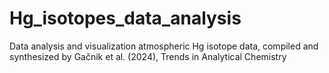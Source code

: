 # Hg_isotopes_data_analysis
Data analysis and visualization atmospheric Hg isotope data, compiled and synthesized by Gačnik et al. (2024), Trends in Analytical Chemistry
